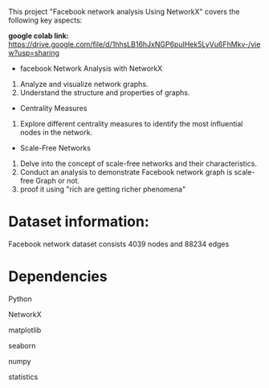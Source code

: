 This project "Facebook network analysis Using NetworkX" covers the following key aspects:

**google colab link:** https://drive.google.com/file/d/1hhsLB16hJxNGP6puIHek5LyVu6FhMkv-/view?usp=sharing

* facebook Network Analysis with NetworkX
1. Analyze and visualize network graphs.
2. Understand the structure and properties of graphs.

* Centrality Measures
1. Explore different centrality measures to identify the most influential nodes in the network.

* Scale-Free Networks
1. Delve into the concept of scale-free networks and their characteristics.
2. Conduct an analysis to demonstrate Facebook network graph is scale-free Graph or not.
3. proof it using "rich are getting richer phenomena"


# Dataset information:
Facebook network dataset consists 4039 nodes and 88234 edges

# Dependencies

Python

NetworkX

matplotlib

seaborn

numpy

statistics

